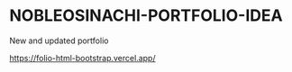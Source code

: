 # NOBLEOSINACHI-PORTFOLIO-IDEA
New and updated portfolio


https://folio-html-bootstrap.vercel.app/

